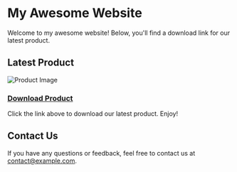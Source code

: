 # My Awesome Website

Welcome to my awesome website! Below, you'll find a download link for our latest product.

## Latest Product

![Product Image](product_image.jpg)

### [Download Product](https://example.com/download/product.zip)

Click the link above to download our latest product. Enjoy!

## Contact Us

If you have any questions or feedback, feel free to contact us at contact@example.com.


